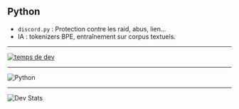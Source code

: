 ## Python 

- `discord.py` : Protection contre les raid, abus, lien...
- IA : tokenizers BPE, entraînement sur corpus textuels.

---

[![temps de dev](https://wakatime.com/badge/user/54d7f435-0038-45a7-998b-4744c82d9bdb.svg)](https://wakatime.com/@54d7f435-0038-45a7-998b-4744c82d9bdb)

---

![Python](https://img.shields.io/badge/Python-3776AB?style=for-the-badge&logo=python&logoColor=white)

---

![Dev Stats](https://github-readme-stats.vercel.app/api/wakatime?username=cmgcpf)
